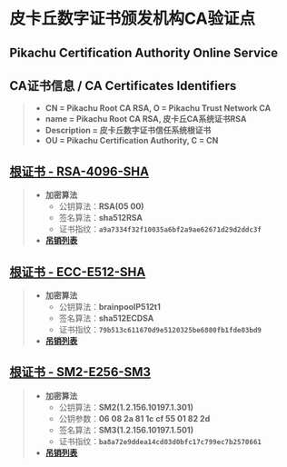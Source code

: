 # 皮卡丘数字证书颁发机构CA验证点
## Pikachu Certification Authority Online Service

## CA证书信息 / CA Certificates Identifiers

> - **CN = Pikachu Root CA RSA, O = Pikachu Trust Network CA**
>- **name = Pikachu Root CA RSA, 皮卡丘CA系统证书RSA**
> - **Description = 皮卡丘数字证书信任系统根证书**
> - **OU = Pikachu Certification Authority, C = CN**

## [根证书 - RSA-4096-SHA](CA-RSA.cer)

> - **加密算法**
>   - 公钥算法：**RSA(05 00)**
>   - 签名算法：**sha512RSA**
>   - 证书指纹：**`a9a7334f32f10035a6bf2a9ae62671d29d2ddc3f`**
> - **[吊销列表](CA-RSA.crl)**

## [根证书 - ECC-E512-SHA](CA-ECC.cer)

> - **加密算法**
>   - 公钥算法：**brainpoolP512t1**
>   - 签名算法：**sha512ECDSA**
>   - 证书指纹：**`79b513c611670d9e5120325be6800fb1fde03bd9`**
> - **[吊销列表](CA-ECC.crl)**

## [根证书 - SM2-E256-SM3](CA-SM2.cer)

> - **加密算法**
>   - 公钥算法：**SM2(1.2.156.10197.1.301)**
>   - 公钥参数：**06 08 2a 81 1c cf 55 01 82 2d**
>   - 签名算法：**SM3(1.2.156.10197.1.501)**
>   - 证书指纹：**`ba8a72e9ddea14cd03d0bfc17c799ec7b2570661`**
> - **[吊销列表](CA-SM2.crl)**

